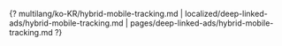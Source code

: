 {? multilang/ko-KR/hybrid-mobile-tracking.md | localized/deep-linked-ads/hybrid-mobile-tracking.md | pages/deep-linked-ads/hybrid-mobile-tracking.md ?}
